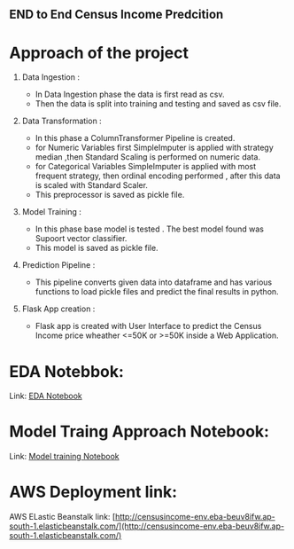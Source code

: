 ## END to End Census Income Predcition

# Approach of the project

1. Data Ingestion :
   * In Data Ingestion phase the data is first read as csv.
   * Then the data is split into training and testing and saved as csv file.

2. Data Transformation :
   * In this phase a ColumnTransformer Pipeline is created.
   * for Numeric Variables first SimpleImputer is applied with strategy median ,then Standard Scaling is performed on numeric data.
   * for Categorical Variables SimpleImputer is applied with most frequent strategy, then ordinal encoding performed , after this data is scaled with Standard Scaler.
   * This preprocessor is saved as pickle file.

3. Model Training :
   * In this phase base model is tested . The best model found was Supoort vector classifier.
   * This model is saved as pickle file.

4. Prediction Pipeline :
   * This pipeline converts given data into dataframe and has various functions to load pickle files and predict the final results in python.

5. Flask App creation :
   * Flask app is created with User Interface to predict the Census Income price wheather <=50K or >=50K inside a Web Application.

# EDA Notebbok:

Link: [EDA Notebook](./notebook/EDA.ipynb)

# Model Traing Approach Notebook:

Link: [Model training Notebook](./notebook/model_trainer.ipynb)

# AWS Deployment link:

AWS ELastic Beanstalk link: [http://censusincome-env.eba-beuv8ifw.ap-south-1.elasticbeanstalk.com/](http://censusincome-env.eba-beuv8ifw.ap-south-1.elasticbeanstalk.com/)
